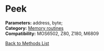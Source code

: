 # Peek

**Parameters:** address, byte;  
**Category:** [Memory routines](../categories/memory_routines.md)  
**Compatibility:** MOS6502, Z80, Z180, M6809  


[Back to Methods List](../../SUMMARY.md)

